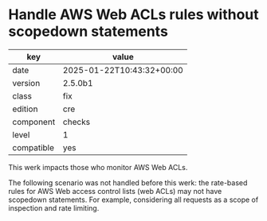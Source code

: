 [//]: # (werk v2)
# Handle AWS Web ACLs rules without scopedown statements

key        | value
---------- | ---
date       | 2025-01-22T10:43:32+00:00
version    | 2.5.0b1
class      | fix
edition    | cre
component  | checks
level      | 1
compatible | yes

This werk impacts those who monitor AWS Web ACLs.

The following scenario was not handled before this werk:
the rate-based rules for AWS Web access control lists (web ACLs)
may not have scopedown statements.
For example, considering all requests as a scope of inspection and rate limiting.
